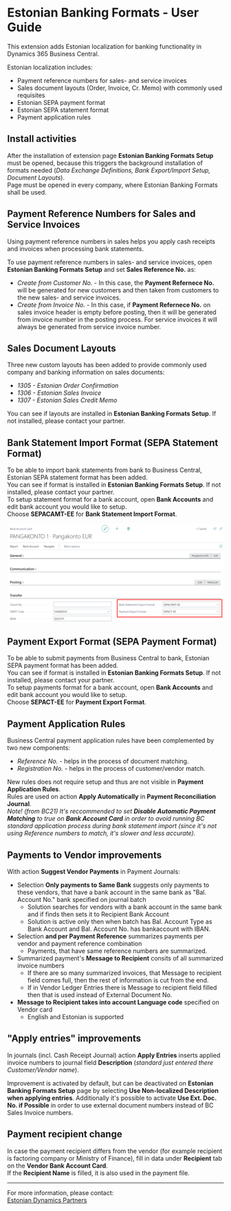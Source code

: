 ---
---
# Estonian Banking Formats - User Guide
This extension adds Estonian localization for banking functionality in Dynamics 365 Business Central.

Estonian localization includes:
- Payment reference numbers for sales- and service invoices
- Sales document layouts (Order, Invoice, Cr. Memo) with commonly used requisites
- Estonian SEPA payment format
- Estonian SEPA statement format
- Payment application rules
  
## Install activities
After the installation of extension page **Estonian Banking Formats Setup** must be opened, because this triggers the background installation of formats needed (_Data Exchange Definitions, Bank Export/Import Setup, Document Layouts_).  
Page must be opened in every company, where Estonian Banking Formats shall be used.  

## Payment Reference Numbers for Sales and Service Invoices
Using payment reference numbers in sales helps you apply cash receipts and invoices when processing bank statements.

To use payment reference numbers in sales- and service invoices, open **Estonian Banking Formats Setup** and set **Sales Reference No.** as:
- *Create from Customer No.* - In this case, the **Payment Refernece No.** will be generated for new customers and then taken from customers to the new sales- and service invoices.
- *Create from Invoice No.* - In this case, if **Payment Refernece No.** on sales invoice header is empty before posting, then it will be generated from invoice number in the posting process. For service invoices it will always be generated from service invoice number.

## Sales Document Layouts
Three new custom layouts has been added to provide commonly used company and banking information on sales documents:
- *1305 - Estonian Order Confirmation*
- *1306 - Estonian Sales Invoice*
- *1307 - Estonian Sales Credit Memo*

You can see if layouts are installed in **Estonian Banking Formats Setup**. If not installed, please contact your partner.


## Bank Statement Import Format (SEPA Statement Format)
To be able to import bank statements from bank to Business Central, Estonian SEPA statement format has been added.  
You can see if format is installed in **Estonian Banking Formats Setup**. If not installed, please contact your partner.  
To setup statement format for a bank account, open **Bank Accounts** and edit bank account you would like to setup.  
Choose **SEPACAMT-EE** for **Bank Statement Import Format**.  

![Image](formats-setup-onBankAccount.png)

## Payment Export Format (SEPA Payment Format)
To be able to submit payments from Business Central to bank, Estonian SEPA payment format has been added.  
You can see if format is installed in **Estonian Banking Formats Setup**. If not installed, please contact your partner.  
To setup payments format for a bank account, open **Bank Accounts** and edit bank account you would like to setup.  
Choose **SEPACT-EE** for **Payment Export Format**.  


## Payment Application Rules
Business Central payment application rules have been complemented by two new components:
- *Reference No.* - helps in the process of document matching.
- *Registration No.* - helps in the process of customer/vendor match.

New rules does not require setup and thus are not visible in **Payment Application Rules**.  
Rules are used on action **Apply Automatically** in **Payment Reconciliation Journal**.  
_Note! (from BC21) It's reccommended to set **Disable Automatic Payment Matching** to true on **Bank Account Card** in order to avoid running BC standard application process during bank statement import (since it's not using Reference numbers to match, it's slower and less accurate)._  

## Payments to Vendor improvements
With action **Suggest Vendor Payments** in Payment Journals:
- Selection **Only payments to Same Bank** suggests only payments to these vendors, that have a bank account in the same bank as "Bal. Account No." bank specified on journal batch
  - Solution searches for vendors with a bank account in the same bank and if finds then sets it to Recipient Bank Account
  - Solution is active only then when batch has Bal. Account Type as Bank Account and Bal. Account No. has bankaccount with IBAN.
- Selection **and per Payment Reference** summarizes payments per vendor and payment reference combination
  - Payments, that have same reference numbers are summarized.
- Summarized payment's **Message to Recipient** consits of all summarized invoice numbers 
  - If there are so many summarized invoices, that Message to recipient field comes full, then the rest of information is cut from the end.
  - If in Vendor Ledger Entries there is Message to recipient field filled then that is used instead of External Document No.
- **Message to Recipient takes into account Language code** specified on Vendor card 
  - English and Estonian is supported

## "Apply entries" improvements
In journals (incl. Cash Receipt Journal) action **Apply Entries** inserts applied invoice numbers to journal field **Description** (_standard just entered there Customer/Vendor name_).  

Improvement is activated by default, but can be deactivated on **Estonian Banking Formats Setup** page by selecting **Use Non-localized Description when applying entries**. Additionally it's possible to activate **Use Ext. Doc. No. if Possible** in order to use external document numbers instead of BC Sales Invoice numbers.  

## Payment recipient change
In case the payment recipient differs from the vendor (for example recipient is factoring company or Ministry of Finance), fill in data under **Recipient** tab on the **Vendor Bank Account Card**.  
If the **Recipient Name** is filled, it is also used in the payment file.  

***

For more information, please contact:  
<a href="https://dynamicspartnersee.github.io/docs/en-us/contacts" target="_blank">Estonian Dynamics Partners</a>
